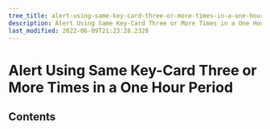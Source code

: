 ```yaml
---
tree_title: alert-using-same-key-card-three-or-more-times-in-a-one-hour-period
description: Alert Using Same Key-Card Three or More Times in a One Hour Period
last_modified: 2022-06-09T21:23:28.2328
---
```


# Alert Using Same Key-Card Three or More Times in a One Hour Period

## Contents
